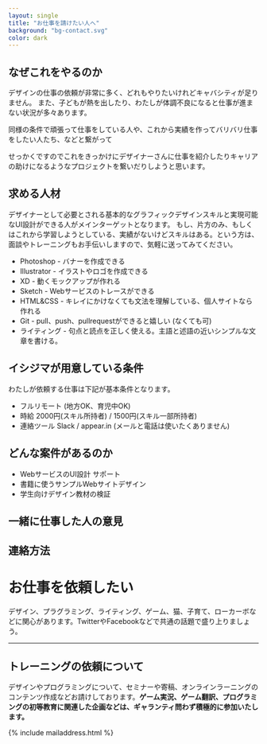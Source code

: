 ```yaml
---
layout: single
title: "お仕事を請けたい人へ"
background: "bg-contact.svg"
color: dark
---
```


## なぜこれをやるのか
デザインの仕事の依頼が非常に多く、どれもやりたいけれどキャバシティが足りません。
また、子どもが熱を出したり、わたしが体調不良になると仕事が進まない状況が多々あります。

同様の条件で頑張って仕事をしている人や、これから実績を作ってバリバリ仕事をしたい人たち、などと繋がって

せっかくですのでこれをきっかけにデザイナーさんに仕事を紹介したりキャリアの助けになるようなプロジェクトを繋いだりしようと思います。

## 求める人材
デザイナーとして必要とされる基本的なグラフィックデザインスキルと実現可能なUI設計ができる人がメインターゲットとなります。
もし、片方のみ、もしくはこれから学習しようとしている、実績がないけどスキルはある。という方は、面談やトレーニングもお手伝いしますので、気軽に送ってみてください。

* Photoshop - バナーを作成できる
* Illustrator - イラストやロゴを作成できる
* XD - 動くモックアップが作れる
* Sketch - Webサービスのトレースができる
* HTML&CSS - キレイにかけなくても文法を理解している、個人サイトなら作れる
* Git - pull、push、pullrequestができると嬉しい (なくても可)
* ライティング - 句点と読点を正しく使える。主語と述語の近いシンプルな文章を書ける。

## イシジマが用意している条件
わたしが依頼する仕事は下記が基本条件となります。
* フルリモート (地方OK、育児中OK)
* 時給 2000円(スキル所持者) / 1500円(スキル一部所持者)
* 連絡ツール Slack / appear.in (メールと電話は使いたくありません)

## どんな案件があるのか
* WebサービスのUI設計 サポート
* 書籍に使うサンプルWebサイトデザイン
* 学生向けデザイン教材の検証

## 一緒に仕事した人の意見

## 連絡方法

# お仕事を依頼したい

デザイン、プラグラミング、ライティング、ゲーム、猫、子育て、ローカーボなどに関心があります。TwitterやFacebookなどで共通の話題で盛り上りましょう。

<a href="http://twitter.com/woopsdez" style="color:#3CF">
	<span class="fa-stack fa-lg">
		<i class="fa fa-circle fa-stack-2x"></i>
		<i class="fa fa-twitter fa-stack-1x fa-inverse"></i>
	</span>
</a>
<a href="http://facebook.com/woopsdez" style="color:#3B5998;">
	<span class="fa-stack fa-lg">
		<i class="fa fa-circle fa-stack-2x"></i>
		<i class="fa fa-facebook fa-stack-1x fa-inverse"></i>
	</span>
</a>

---

## トレーニングの依頼について
デザインやプログラミングについて、セミナーや寄稿、オンラインラーニングのコンテンツ作成などお請けしております。__ゲーム実況、ゲーム翻訳、プログラミングの初等教育に関連した企画などは、ギャランティ問わず積極的に参加いたします。__

{% include mailaddress.html %}

